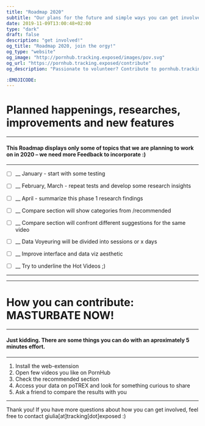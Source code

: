 ```yaml
---
title: "Roadmap 2020"
subtitle: "Our plans for the future and simple ways you can get involved"
date: 2019-11-09T13:00:48+02:00
type: "dark"
draft: false
description: "get involved!"
og_title: "Roadmap 2020, join the orgy!"
og_type: "website"
og_image: "http://pornhub.tracking.exposed/images/pov.svg"
og_url: "https://pornhub.tracking.exposed/contribute"
og_description: "Passionate to volunteer? Contribute to pornhub.tracking.exposed! All skills are welcomed, even non-programmers can contribute to free software projects :)"

:EMOJICODE:
---
```


# Planned happenings, researches, improvements and new features
---

#### This Roadmap displays only some of topics that we are planning to work on in 2020 – we need more Feedback to incorporate :)

---

- [ ] __  January - start with some testing

- [ ] __ February, March - repeat tests and 
develop some research insights

- [ ] __ April - summarize this phase 1 research findings

- [ ] __ Compare section will show categories from /recommended 

- [ ] __ Compare section will confront different suggestions for the same video

- [ ] __ Data Voyeuring will be divided into sessions or x days

- [ ] __ Improve interface and data viz aesthetic

- [ ] __ Try to underline the Hot Videos ;)



---
---

# How you can contribute: MASTURBATE NOW!

---

#### Just kidding. There are some things you can do with an aproximately 5 minutes effort.

---

  1. Install the web-extension
  2. Open few videos you like on PornHub
  3. Check the recommended section
  4. Access your data on poTREX and look for something curious to share  
  5. Ask a friend to compare the results with you

---

 Thank you! If you have more questions about how you can get involved, feel free to contact giulia[at]tracking[dot]exposed :)
